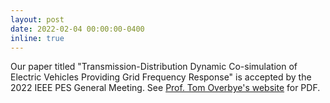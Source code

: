 ```yaml
---
layout: post
date: 2022-02-04 00:00:00-0400
inline: true
---
```


Our paper titled "Transmission-Distribution Dynamic Co-simulation of Electric Vehicles Providing Grid Frequency Response"
is accepted by the 2022 IEEE PES General Meeting.
See [Prof. Tom Overbye's website](http://overbye.engr.tamu.edu/wp-content/uploads/sites/146/2022/01/Transmission_Distribution_Dynamic_Co_simulation_of_Electric_Vehicles_Providing_Grid_Frequency_Response.pdf) for PDF.

